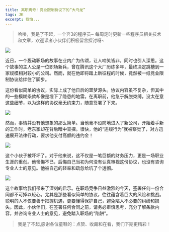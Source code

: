 ```yaml
---
title: 离职离奇！竞业限制协议下的“大乌龙”
tags: JK
excerpt: 我怕...
---
```


> 哈喽，我是了不起，一个奔3的程序员~
> 每周定时更新一些程序员相关技术和文章，欢迎读者小伙伴们积极留言探讨呀~

 ![](https://files.mdnice.com/user/27386/43e7f829-ca75-46f6-8bab-16c49177cd51.png)

近日，一个轰动职场的故事在业内广为传颂，让人啼笑皆非，同时也引人深思。这个故事的主人公是一位职场新兵，曾在腾讯这个大厂历练多年，最终决定跳槽到一家规模相对较小的公司。然而，就在他即将踏上新征程的时候，竟然被一纸竞业限制协议给绊住了脚步。

这份看似简单的协议，实际上成了他日后的噩梦源头。协议内容虽不复杂，但其中的一些模糊条款却像是埋下了隐患的地雷。在离职前，他急于解脱束缚，没太在意这些细节，以为这样的协议毫无约束力，随意签署了下来。

![](https://files.mdnice.com/user/27386/ce3f7396-8867-4d52-b9db-d1647b161c83.png)

然而，事情并没有他想象的那么简单。当他毫不设防地进入了新公司，开始着手新的工作时，老东家却在背后暗中查探。很快，他的“违规行为”就被察觉了，对方迅速展开法律行动，要求他支付高额的违约金！

![](https://files.mdnice.com/user/27386/82dabd02-863b-455c-b136-733ec00a05a8.png)

这个小伙子被吓坏了。对于他来说，这不仅是一笔巨额的财务压力，更是一场职业生涯的重创。他懊悔不已，后悔自己当初为何没有认真审视这份协议，也没有咨询专业人士的意见。他被自己的轻率和疏忽给坑了个透彻。

![](https://files.mdnice.com/user/27386/9e37e8fc-9cce-4a40-a8ba-b2b4180b829a.png)

这个故事给我们带来了深刻的启示。在职场竞争日益激烈的今天，签署任何一份合同都不可掉以轻心。尤其是那些看似简单的协议，往往蕴含着巨大的风险和挑战。聪明的人不仅要善于把握机遇，更要懂得保护自己，避免陷入不必要的纠纷和损失。因此，小伙伴们，在签署任何合同之前，请务必审慎思考，充分了解条款内容，并咨询专业人士的意见，避免踏入职场的“陷阱”。

> 我是了不起,感谢各位童鞋的：点赞、收藏和在看，我们下期更精彩！

